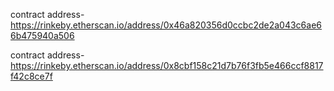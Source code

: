 contract address- https://rinkeby.etherscan.io/address/0x46a820356d0ccbc2de2a043c6ae66b475940a506

contract address- https://rinkeby.etherscan.io/address/0x8cbf158c21d7b76f3fb5e466ccf8817f42c8ce7f

